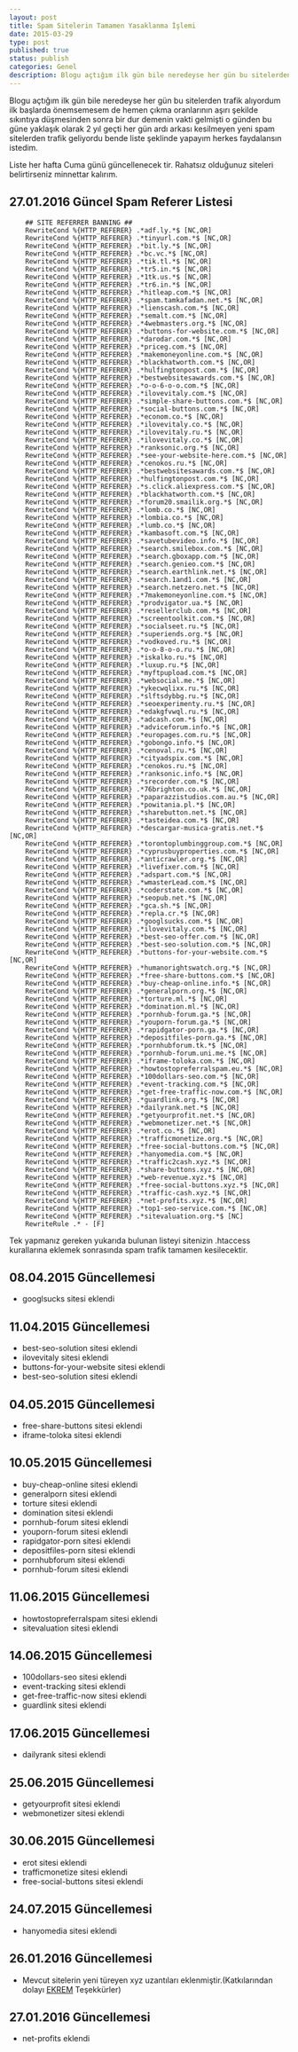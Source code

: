 ```yaml
---
layout: post
title: Spam Sitelerin Tamamen Yasaklanma İşlemi
date: 2015-03-29
type: post
published: true
status: publish
categories: Genel
description: Blogu açtığım ilk gün bile neredeyse her gün bu sitelerden spam trafik alıyordum ilk başlarda önemsemesemde hemen çıkma oranlarının aşırı
---
```

Blogu açtığım ilk gün bile neredeyse her gün bu sitelerden trafik alıyordum ilk başlarda önemsemesem de hemen çıkma oranlarının aşırı şekilde sıkıntıya düşmesinden sonra bir dur demenin vakti gelmişti o günden bu güne yaklaşık olarak 2 yıl geçti her gün ardı arkası kesilmeyen yeni spam sitelerden trafik geliyordu bende liste şeklinde yapayım herkes faydalansın istedim.

Liste her hafta Cuma günü güncellenecek tir. Rahatsız olduğunuz siteleri belirtirseniz minnettar kalırım.

## 27.01.2016 Güncel Spam Referer Listesi

```
    ## SITE REFERRER BANNING ##
    RewriteCond %{HTTP_REFERER} .*adf.ly.*$ [NC,OR]
    RewriteCond %{HTTP_REFERER} .*tinyurl.com.*$ [NC,OR]
    RewriteCond %{HTTP_REFERER} .*bit.ly.*$ [NC,OR]
    RewriteCond %{HTTP_REFERER} .*bc.vc.*$ [NC,OR]
    RewriteCond %{HTTP_REFERER} .*tik.tl.*$ [NC,OR]
    RewriteCond %{HTTP_REFERER} .*tr5.in.*$ [NC,OR]
    RewriteCond %{HTTP_REFERER} .*1tk.us.*$ [NC,OR]
    RewriteCond %{HTTP_REFERER} .*tr6.in.*$ [NC,OR]
    RewriteCond %{HTTP_REFERER} .*hitleap.com.*$ [NC,OR]
    RewriteCond %{HTTP_REFERER} .*spam.tamkafadan.net.*$ [NC,OR]
    RewriteCond %{HTTP_REFERER} .*lienscash.com.*$ [NC,OR]
    RewriteCond %{HTTP_REFERER} .*semalt.com.*$ [NC,OR]
    RewriteCond %{HTTP_REFERER} .*4webmasters.org.*$ [NC,OR]
    RewriteCond %{HTTP_REFERER} .*buttons-for-website.com.*$ [NC,OR]
    RewriteCond %{HTTP_REFERER} .*darodar.com.*$ [NC,OR]
    RewriteCond %{HTTP_REFERER} .*priceg.com.*$ [NC,OR]
    RewriteCond %{HTTP_REFERER} .*makemoneyonline.com.*$ [NC,OR]
    RewriteCond %{HTTP_REFERER} .*blackhatworth.com.*$ [NC,OR]
    RewriteCond %{HTTP_REFERER} .*hulfingtonpost.com.*$ [NC,OR]
    RewriteCond %{HTTP_REFERER} .*bestwebsitesawards.com.*$ [NC,OR]
    RewriteCond %{HTTP_REFERER} .*o-o-6-o-o.com.*$ [NC,OR]
    RewriteCond %{HTTP_REFERER} .*ilovevitaly.com.*$ [NC,OR]
    RewriteCond %{HTTP_REFERER} .*simple-share-buttons.com.*$ [NC,OR]
    RewriteCond %{HTTP_REFERER} .*social-buttons.com.*$ [NC,OR]
    RewriteCond %{HTTP_REFERER} .*econom.co.*$ [NC,OR]
    RewriteCond %{HTTP_REFERER} .*ilovevitaly.co.*$ [NC,OR]
    RewriteCond %{HTTP_REFERER} .*ilovevitaly.ru.*$ [NC,OR]
    RewriteCond %{HTTP_REFERER} .*ilovevitaly.co.*$ [NC,OR]
    RewriteCond %{HTTP_REFERER} .*ranksonic.org.*$ [NC,OR]
    RewriteCond %{HTTP_REFERER} .*see-your-website-here.com.*$ [NC,OR]
    RewriteCond %{HTTP_REFERER} .*cenokos.ru.*$ [NC,OR]
    RewriteCond %{HTTP_REFERER} .*bestwebsitesawards.com.*$ [NC,OR]
    RewriteCond %{HTTP_REFERER} .*hulfingtonpost.com.*$ [NC,OR]
    RewriteCond %{HTTP_REFERER} .*s.click.aliexpress.com.*$ [NC,OR]
    RewriteCond %{HTTP_REFERER} .*blackhatworth.com.*$ [NC,OR]
    RewriteCond %{HTTP_REFERER} .*forum20.smailik.org.*$ [NC,OR]
    RewriteCond %{HTTP_REFERER} .*lomb.co.*$ [NC,OR]
    RewriteCond %{HTTP_REFERER} .*lombia.co.*$ [NC,OR]
    RewriteCond %{HTTP_REFERER} .*lumb.co.*$ [NC,OR]
    RewriteCond %{HTTP_REFERER} .*kambasoft.com.*$ [NC,OR]
    RewriteCond %{HTTP_REFERER} .*savetubevideo.info.*$ [NC,OR]
    RewriteCond %{HTTP_REFERER} .*search.smilebox.com.*$ [NC,OR]
    RewriteCond %{HTTP_REFERER} .*search.gboxapp.com.*$ [NC,OR]
    RewriteCond %{HTTP_REFERER} .*search.genieo.com.*$ [NC,OR]
    RewriteCond %{HTTP_REFERER} .*search.earthlink.net.*$ [NC,OR]
    RewriteCond %{HTTP_REFERER} .*search.1and1.com.*$ [NC,OR]
    RewriteCond %{HTTP_REFERER} .*search.netzero.net.*$ [NC,OR]
    RewriteCond %{HTTP_REFERER} .*7makemoneyonline.com.*$ [NC,OR]
    RewriteCond %{HTTP_REFERER} .*prodvigator.ua.*$ [NC,OR]
    RewriteCond %{HTTP_REFERER} .*resellerclub.com.*$ [NC,OR]
    RewriteCond %{HTTP_REFERER} .*screentoolkit.com.*$ [NC,OR]
    RewriteCond %{HTTP_REFERER} .*socialseet.ru.*$ [NC,OR]
    RewriteCond %{HTTP_REFERER} .*superiends.org.*$ [NC,OR]
    RewriteCond %{HTTP_REFERER} .*vodkoved.ru.*$ [NC,OR]
    RewriteCond %{HTTP_REFERER} .*o-o-8-o-o.ru.*$ [NC,OR]
    RewriteCond %{HTTP_REFERER} .*iskalko.ru.*$ [NC,OR]
    RewriteCond %{HTTP_REFERER} .*luxup.ru.*$ [NC,OR]
    RewriteCond %{HTTP_REFERER} .*myftpupload.com.*$ [NC,OR]
    RewriteCond %{HTTP_REFERER} .*websocial.me.*$ [NC,OR]
    RewriteCond %{HTTP_REFERER} .*ykecwqlixx.ru.*$ [NC,OR]
    RewriteCond %{HTTP_REFERER} .*slftsdybbg.ru.*$ [NC,OR]
    RewriteCond %{HTTP_REFERER} .*seoexperimenty.ru.*$ [NC,OR]
    RewriteCond %{HTTP_REFERER} .*edakgfvwql.ru.*$ [NC,OR]
    RewriteCond %{HTTP_REFERER} .*adcash.com.*$ [NC,OR]
    RewriteCond %{HTTP_REFERER} .*adviceforum.info.*$ [NC,OR]
    RewriteCond %{HTTP_REFERER} .*europages.com.ru.*$ [NC,OR]
    RewriteCond %{HTTP_REFERER} .*gobongo.info.*$ [NC,OR]
    RewriteCond %{HTTP_REFERER} .*cenoval.ru.*$ [NC,OR]
    RewriteCond %{HTTP_REFERER} .*cityadspix.com.*$ [NC,OR]
    RewriteCond %{HTTP_REFERER} .*cenokos.ru.*$ [NC,OR]
    RewriteCond %{HTTP_REFERER} .*ranksonic.info.*$ [NC,OR]
    RewriteCond %{HTTP_REFERER} .*srecorder.com.*$ [NC,OR]
    RewriteCond %{HTTP_REFERER} .*76brighton.co.uk.*$ [NC,OR]
    RewriteCond %{HTTP_REFERER} .*paparazzistudios.com.au.*$ [NC,OR]
    RewriteCond %{HTTP_REFERER} .*powitania.pl.*$ [NC,OR]
    RewriteCond %{HTTP_REFERER} .*sharebutton.net.*$ [NC,OR]
    RewriteCond %{HTTP_REFERER} .*tasteidea.com.*$ [NC,OR]
    RewriteCond %{HTTP_REFERER} .*descargar-musica-gratis.net.*$ [NC,OR]
    RewriteCond %{HTTP_REFERER} .*torontoplumbinggroup.com.*$ [NC,OR]
    RewriteCond %{HTTP_REFERER} .*cyprusbuyproperties.com.*$ [NC,OR]
    RewriteCond %{HTTP_REFERER} .*anticrawler.org.*$ [NC,OR]
    RewriteCond %{HTTP_REFERER} .*livefixer.com.*$ [NC,OR]
    RewriteCond %{HTTP_REFERER} .*adspart.com.*$ [NC,OR]
    RewriteCond %{HTTP_REFERER} .*wmasterLead.com.*$ [NC,OR]
    RewriteCond %{HTTP_REFERER} .*coderstate.com.*$ [NC,OR]
    RewriteCond %{HTTP_REFERER} .*seopub.net.*$ [NC,OR]
    RewriteCond %{HTTP_REFERER} .*gca.sh.*$ [NC,OR]
    RewriteCond %{HTTP_REFERER} .*repla.cr.*$ [NC,OR]
    RewriteCond %{HTTP_REFERER} .*googlsucks.com.*$ [NC,OR]
    RewriteCond %{HTTP_REFERER} .*ilovevitaly.com.*$ [NC,OR]
    RewriteCond %{HTTP_REFERER} .*best-seo-offer.com.*$ [NC,OR]
    RewriteCond %{HTTP_REFERER} .*best-seo-solution.com.*$ [NC,OR]
    RewriteCond %{HTTP_REFERER} .*buttons-for-your-website.com.*$ [NC,OR]
    RewriteCond %{HTTP_REFERER} .*humanorightswatch.org.*$ [NC,OR]
    RewriteCond %{HTTP_REFERER} .*free-share-buttons.com.*$ [NC,OR]
    RewriteCond %{HTTP_REFERER} .*buy-cheap-online.info.*$ [NC,OR]
    RewriteCond %{HTTP_REFERER} .*generalporn.org.*$ [NC,OR]
    RewriteCond %{HTTP_REFERER} .*torture.ml.*$ [NC,OR]
    RewriteCond %{HTTP_REFERER} .*domination.ml.*$ [NC,OR]
    RewriteCond %{HTTP_REFERER} .*pornhub-forum.ga.*$ [NC,OR]
    RewriteCond %{HTTP_REFERER} .*youporn-forum.ga.*$ [NC,OR]
    RewriteCond %{HTTP_REFERER} .*rapidgator-porn.ga.*$ [NC,OR]
    RewriteCond %{HTTP_REFERER} .*depositfiles-porn.ga.*$ [NC,OR]
    RewriteCond %{HTTP_REFERER} .*pornhubforum.tk.*$ [NC,OR]
    RewriteCond %{HTTP_REFERER} .*pornhub-forum.uni.me.*$ [NC,OR]
    RewriteCond %{HTTP_REFERER} .*iframe-toloka.com.*$ [NC,OR]
    RewriteCond %{HTTP_REFERER} .*howtostopreferralspam.eu.*$ [NC,OR]
    RewriteCond %{HTTP_REFERER} .*100dollars-seo.com.*$ [NC,OR]
    RewriteCond %{HTTP_REFERER} .*event-tracking.com.*$ [NC,OR]
    RewriteCond %{HTTP_REFERER} .*get-free-traffic-now.com.*$ [NC,OR]
    RewriteCond %{HTTP_REFERER} .*guardlink.org.*$ [NC,OR]
    RewriteCond %{HTTP_REFERER} .*dailyrank.net.*$ [NC,OR]
    RewriteCond %{HTTP_REFERER} .*getyourprofit.net.*$ [NC,OR]
    RewriteCond %{HTTP_REFERER} .*webmonetizer.net.*$ [NC,OR]
    RewriteCond %{HTTP_REFERER} .*erot.co.*$ [NC,OR]
    RewriteCond %{HTTP_REFERER} .*trafficmonetize.org.*$ [NC,OR]
    RewriteCond %{HTTP_REFERER} .*free-social-buttons.com.*$ [NC,OR]
    RewriteCond %{HTTP_REFERER} .*hanyomedia.com.*$ [NC,OR]
    RewriteCond %{HTTP_REFERER} .*traffic2cash.xyz.*$ [NC,OR]
    RewriteCond %{HTTP_REFERER} .*share-buttons.xyz.*$ [NC,OR]
    RewriteCond %{HTTP_REFERER} .*web-revenue.xyz.*$ [NC,OR]
    RewriteCond %{HTTP_REFERER} .*free-social-buttons.xyz.*$ [NC,OR]
    RewriteCond %{HTTP_REFERER} .*traffic-cash.xyz.*$ [NC,OR]
    RewriteCond %{HTTP_REFERER} .*net-profits.xyz.*$ [NC,OR]
    RewriteCond %{HTTP_REFERER} .*top1-seo-service.com.*$ [NC,OR]
    RewriteCond %{HTTP_REFERER} .*sitevaluation.org.*$ [NC]
    RewriteRule .* - [F]
```

Tek yapmanız gereken yukarıda bulunan listeyi sitenizin .htaccess kurallarına eklemek sonrasında spam trafik tamamen kesilecektir.


## 08.04.2015 Güncellemesi

- googlsucks sitesi eklendi

## 11.04.2015 Güncellemesi

- best-seo-solution sitesi eklendi
- ilovevitaly sitesi eklendi
- buttons-for-your-website sitesi eklendi
- best-seo-solution sitesi eklendi

## 04.05.2015 Güncellemesi

- free-share-buttons sitesi eklendi
- iframe-toloka sitesi eklendi

## 10.05.2015 Güncellemesi

- buy-cheap-online sitesi eklendi
- generalporn sitesi eklendi
- torture sitesi eklendi
- domination sitesi eklendi
- pornhub-forum sitesi eklendi
- youporn-forum sitesi eklendi
- rapidgator-porn sitesi eklendi
- depositfiles-porn sitesi eklendi
- pornhubforum sitesi eklendi
- pornhub-forum sitesi eklendi

## 11.06.2015 Güncellemesi

- howtostopreferralspam sitesi eklendi
- sitevaluation sitesi eklendi

## 14.06.2015 Güncellemesi

- 100dollars-seo sitesi eklendi
- event-tracking sitesi eklendi
- get-free-traffic-now sitesi eklendi
- guardlink sitesi eklendi

## 17.06.2015 Güncellemesi

- dailyrank sitesi eklendi

## 25.06.2015 Güncellemesi

- getyourprofit sitesi eklendi
- webmonetizer sitesi eklendi

## 30.06.2015 Güncellemesi

- erot sitesi eklendi
- trafficmonetize sitesi eklendi
- free-social-buttons sitesi eklendi

## 24.07.2015 Güncellemesi

- hanyomedia sitesi eklendi

## 26.01.2016 Güncellemesi

- Mevcut sitelerin yeni türeyen xyz uzantıları eklenmiştir.(Katkılarından dolayı [EKREM](https://disqus.com/by/ekremZr/) Teşekkürler)

## 27.01.2016 Güncellemesi

- net-profits eklendi
